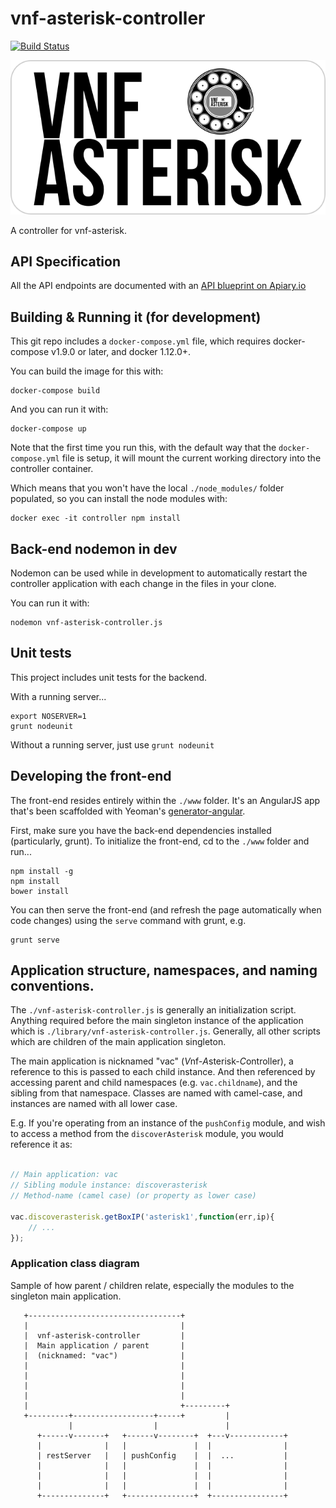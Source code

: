 # vnf-asterisk-controller

[![Build Status](https://travis-ci.org/dougbtv/vnf-asterisk-controller.svg?branch=master)](https://travis-ci.org/dougbtv/vnf-asterisk-controller)

![vac_logo][vac_logo]

A controller for vnf-asterisk.

## API Specification

All the API endpoints are documented with an [API blueprint on Apiary.io](http://docs.vnfasteriskcontroller.apiary.io)

## Building & Running it (for development)

This git repo includes a `docker-compose.yml` file, which requires docker-compose v1.9.0 or later, and docker 1.12.0+. 

You can build the image for this with:

```
docker-compose build
```

And you can run it with:

```
docker-compose up
```

Note that the first time you run this, with the default way that the `docker-compose.yml` file is setup, it will mount the current working directory into the controller container.

Which means that you won't have the local `./node_modules/` folder populated, so you can install the node modules with:

```
docker exec -it controller npm install
```

## Back-end nodemon in dev

Nodemon can be used while in development to automatically restart the controller application with each change in the files in your clone.

You can run it with:

```
nodemon vnf-asterisk-controller.js
```

## Unit tests

This project includes unit tests for the backend.

With a running server...

```
export NOSERVER=1
grunt nodeunit
```

Without a running server, just use `grunt nodeunit`

## Developing the front-end

The front-end resides entirely within the `./www` folder. It's an AngularJS app that's been scaffolded with Yeoman's [generator-angular](https://github.com/yeoman/generator-angular).

First, make sure you have the back-end dependencies installed (particularly, grunt). To initialize the front-end, cd to the `./www` folder and run...

```
npm install -g 
npm install
bower install
```

You can then serve the front-end (and refresh the page automatically when code changes) using the `serve` command with grunt, e.g.

```
grunt serve
```

## Application structure, namespaces, and naming conventions.

The `./vnf-asterisk-controller.js` is generally an initialization script. Anything required before the main singleton instance of the application which is `./library/vnf-asterisk-controller.js`. Generally, all other scripts which are children of the main application singleton.

The main application is nicknamed "vac" (*V*nf-*A*sterisk-*C*ontroller), a reference to this is passed to each child instance. And then referenced by accessing parent and child namespaces (e.g. `vac.childname`), and the sibling from that namespace. Classes are named with camel-case, and instances are named with all lower case.

E.g. If you're operating from an instance of the `pushConfig` module, and wish to access a method from the `discoverAsterisk` module, you would reference it as:

```javascript

// Main application: vac
// Sibling module instance: discoverasterisk
// Method-name (camel case) (or property as lower case)

vac.discoverasterisk.getBoxIP('asterisk1',function(err,ip){
    // ...
});

```

### Application class diagram

Sample of how parent / children relate, especially the modules to the singleton main application.

```
   +----------------------------------+
   |                                  |
   |  vnf-asterisk-controller         |
   |  Main application / parent       |
   |  (nicknamed: "vac")              |
   |                                  |
   |                                  |
   |                                  |
   |                                  |
   |                                  +---------+
   +---------+------------------+-----+         |
             |                  |               |
      +------v-------+   +------v--------+  +---v------------+
      |              |   |               |  |                |
      | restServer   |   | pushConfig    |  |  ...           |
      |              |   |               |  |                |
      |              |   |               |  |                |
      |              |   |               |  |                |
      +--------------+   +---------------+  +----------------+

```



[vac_logo]: docs/vnf-asterisk-controller-logo.png